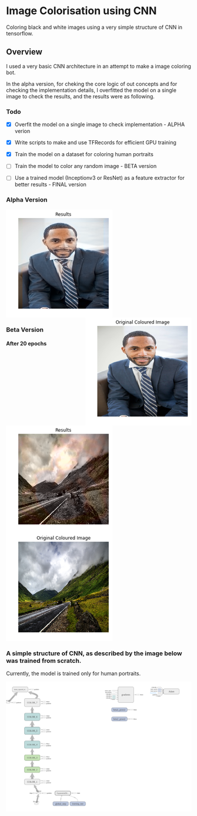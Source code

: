 # Image Colorisation using CNN

Coloring black and white images using a very simple structure of CNN in tensorflow.

## Overview

I used a very basic CNN architecture in an attempt to make a image coloring bot.

In the alpha version, for cheking the core logic of out concepts and for checking the implementation details, I overfitted the model on a single image to check the results, and the results were as following.


### Todo

- [x] Overfit the model on a single image to check implementation - ALPHA verion
- [x] Write scripts to make and use TFRecords for efficient GPU training
- [x] Train the model on a dataset for coloring human portraits
- [ ] Train the model to color any random image - BETA version
- [ ] Use a trained model (Inceptionv3 or ResNet) as a feature extractor for better results - FINAL version


### Alpha Version

<img
	src=/images/alpha/results.png
	align="center"
/>
<img
	src=/images/alpha/original.png
	align="right"
/>


### Beta Version

#### After 20 epochs
<img
	src=/images/beta/results0.png
	align="center"
/>
<img
	src=/images/beta/original0.png
	align="Center"
/>


### A simple structure of CNN, as described by the image below was trained from scratch.

Currently, the model is trained only for human portraits.

<img 
	src=/images/graph.png
	align="left"
/>

